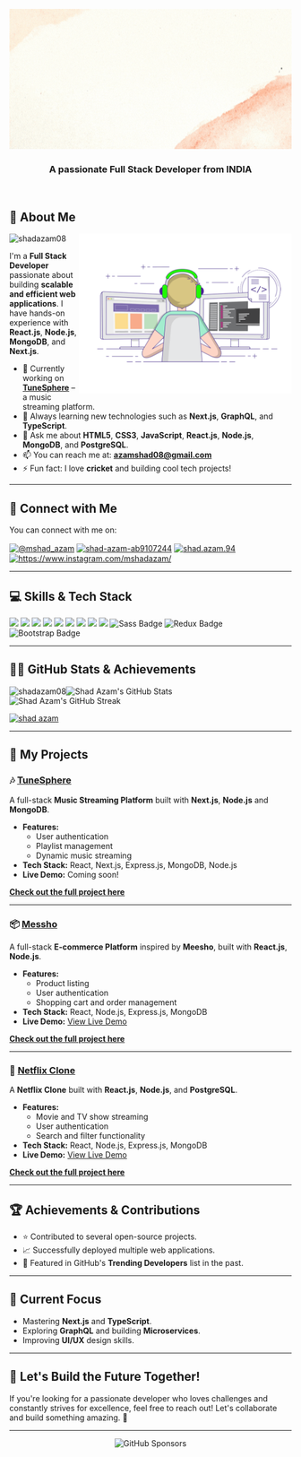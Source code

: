 <p align="center"><img alt="logo" src="./Shad Azam12.gif" width="2000" height="250"/></p>

<!--[![Typing SVG](https://readme-typing-svg.demolab.com/?lines=Hello,There!+👋;_I'm+Shad+Azam....;Nice+to+meet+you!&center=true&size=30)](https://git.io/typing-svg)-->

<!--<h1 align="center">Hi there, I'm Shad Azam 👋</h1>-->
<h3 align="center">A passionate Full Stack Developer from INDIA</h3><br/>



## 🚀 About Me  
<img align="right" alt="coding" width="380" src="./programer.gif">

<p align="left"> <img src="https://komarev.com/ghpvc/?username=shadazam08&label=Profile%20views&color=0e75b6&style=flat" alt="shadazam08" /> </p>

<!-- - 🔭 I’m currently working on **Desktop Support(System Administrator)** -->

<!-- - 🌱 I’m currently learning **Full Stack Web Development** -->
I'm a **Full Stack Developer** passionate about building **scalable and efficient web applications**. I have hands-on experience with **React.js**, **Node.js**, **MongoDB**, and **Next.js**.


- 🔭 Currently working on **[TuneSphere](https://github.com/shadazam08/tunesphere)** – a music streaming platform.
- 🌱 Always learning new technologies such as **Next.js**, **GraphQL**, and **TypeScript**.
- 💬 Ask me about **HTML5**, **CSS3**, **JavaScript**, **React.js**, **Node.js**, **MongoDB**, and **PostgreSQL**.
- 📫 You can reach me at: **azamshad08@gmail.com**
- ⚡ Fun fact: I love **cricket** and building cool tech projects!



<!-- - 💬 Ask me about **HTML/CSS/JAVASCRIPT/REACT.JS/PostgreSQL**

- 📫 How to reach me **azamshad08@gmail.com**

- ⚡ Fun fact **I Love Play Cricket** -->

---


## 🌟 Connect with Me  
You can connect with me on:

<p>
    <a href="https://twitter.com/@mshad_azam" target="blank"><img align="center" src="https://raw.githubusercontent.com/rahuldkjain/github-profile-readme-generator/master/src/images/icons/Social/twitter.svg" alt="@mshad_azam" height="30" width="40" /></a>
    <a href="https://linkedin.com/in/shad-azam-32180153" target="blank"><img align="center" src="https://raw.githubusercontent.com/rahuldkjain/github-profile-readme-generator/master/src/images/icons/Social/linked-in-alt.svg" alt="shad-azam-ab9107244" height="30" width="40" /></a>
    <a href="https://fb.com/shad.azam.94" target="blank"><img align="center" src="https://raw.githubusercontent.com/rahuldkjain/github-profile-readme-generator/master/src/images/icons/Social/facebook.svg" alt="shad.azam.94" height="30" width="40" /></a>
    <a href="https://instagram.com/https://www.instagram.com/mshadazam/" target="blank"><img align="center" src="https://raw.githubusercontent.com/rahuldkjain/github-profile-readme-generator/master/src/images/icons/Social/instagram.svg" alt="https://www.instagram.com/mshadazam/" height="30" width="40" /></a>
</p>

---


## 💻 Skills & Tech Stack
<p align="left">
  <img src="https://img.shields.io/badge/HTML5-E34F26?style=for-the-badge&logo=html5&logoColor=white" />
  <img src="https://img.shields.io/badge/CSS3-1572B6?style=for-the-badge&logo=css3&logoColor=white" />
  <img src="https://img.shields.io/badge/JavaScript-F7DF1E?style=for-the-badge&logo=javascript&logoColor=black" />
  <img src="https://img.shields.io/badge/React-61DAFB?style=for-the-badge&logo=react&logoColor=black" />
  <img src="https://img.shields.io/badge/Node.js-339933?style=for-the-badge&logo=node.js&logoColor=white" />
  <img src="https://img.shields.io/badge/Express.js-000000?style=for-the-badge&logo=express&logoColor=white" />
  <img src="https://img.shields.io/badge/MongoDB-47A248?style=for-the-badge&logo=mongodb&logoColor=white" />
  <img src="https://img.shields.io/badge/PostgreSQL-336791?style=for-the-badge&logo=postgresql&logoColor=white" />
  <img src="https://img.shields.io/badge/Next.js-000000?style=for-the-badge&logo=next.js&logoColor=white" />
  <img src="https://img.shields.io/badge/Sass-CC6699?style=for-the-badge&logo=sass&logoColor=white" alt="Sass Badge"/>
  <img src="https://img.shields.io/badge/Redux-764ABC?style=for-the-badge&logo=redux&logoColor=white" alt="Redux Badge"/>
  <img src="https://img.shields.io/badge/Bootstrap-7952B3?style=for-the-badge&logo=bootstrap&logoColor=white" alt="Bootstrap Badge"/>

</p>

---


## 🧑‍💻 GitHub Stats & Achievements  
<p>
    <img align="left" src="https://github-readme-stats.vercel.app/api/top-langs?username=shadazam08&show_icons=true&locale=en&layout=compact" alt="shadazam08" />
    <img src="https://github-readme-stats.vercel.app/api?username=shadazam08&show_icons=true&locale=en&count_private=true" alt="Shad Azam's GitHub Stats" /><br />
    <img src="https://github-readme-streak-stats.herokuapp.com/?user=shadazam08" alt="Shad Azam's GitHub Streak" />
</p>

<p align="left"> <a href="https://github.com/ryo-ma/github-profile-trophy"><img src="https://github-profile-trophy.vercel.app/?username=shadazam08" alt="shad azam" /></a> </p>

---


## 🔧 My Projects  
### 🎶 [TuneSphere](https://github.com/shadazam08/tunesphere)
A full-stack **Music Streaming Platform** built with **Next.js**, **Node.js** and **MongoDB**.

- **Features:**
  - User authentication
  - Playlist management
  - Dynamic music streaming
- **Tech Stack:** React, Next.js, Express.js, MongoDB, Node.js
- **Live Demo:** Coming soon!

[**Check out the full project here**](https://github.com/shadazam08/tunesphere)

---

### 📦 [Messho](https://github.com/shadazam08/meesho-colone)
A full-stack **E-commerce Platform** inspired by **Meesho**, built with **React.js**, **Node.js**.

- **Features:**
  - Product listing
  - User authentication
  - Shopping cart and order management
- **Tech Stack:** React, Node.js, Express.js, MongoDB
- **Live Demo:** [View Live Demo](https://meesho-colone.vercel.app/)

[**Check out the full project here**](https://github.com/shadazam08/meesho-colone)

---

### 🎥 [Netflix Clone](https://github.com/shadazam08/netflix-clone)
A **Netflix Clone** built with **React.js**, **Node.js**, and **PostgreSQL**.

- **Features:**
  - Movie and TV show streaming
  - User authentication
  - Search and filter functionality
- **Tech Stack:** React, Node.js, Express.js, MongoDB
- **Live Demo:** [View Live Demo](https://netflix-clone-nine-tawny.vercel.app/)

[**Check out the full project here**](https://github.com/shadazam08/netflix-clone)

---

## 🏆 Achievements & Contributions  
- ⭐ Contributed to several open-source projects.
- 📈 Successfully deployed multiple web applications.
- 🏅 Featured in GitHub's **Trending Developers** list in the past.

---

## 📅 Current Focus
- Mastering **Next.js** and **TypeScript**.
- Exploring **GraphQL** and building **Microservices**.
- Improving **UI/UX** design skills.

---

## 🔗 Let's Build the Future Together!  
If you're looking for a passionate developer who loves challenges and constantly strives for excellence, feel free to reach out! Let's collaborate and build something amazing. 🚀

---

<p align="center">
  <img alt="GitHub Sponsors" src="https://img.shields.io/badge/Support-My%20Work-brightgreen?style=for-the-badge" />
</p>


